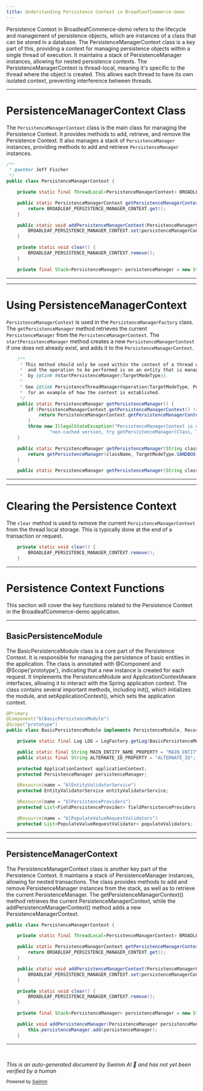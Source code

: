 ```yaml
---
title: Understanding Persistence Context in BroadleafCommerce-demo
---
```

Persistence Context in BroadleafCommerce-demo refers to the lifecycle and management of persistence objects, which are instances of a class that can be stored in a database. The PersistenceManagerContext class is a key part of this, providing a context for managing persistence objects within a single thread of execution. It maintains a stack of PersistenceManager instances, allowing for nested persistence contexts. The PersistenceManagerContext is thread-local, meaning it's specific to the thread where the object is created. This allows each thread to have its own isolated context, preventing interference between threads.

<SwmSnippet path="/admin/broadleaf-open-admin-platform/src/main/java/org/broadleafcommerce/openadmin/server/service/persistence/PersistenceManagerContext.java" line="24">

---

# PersistenceManagerContext Class

The `PersistenceManagerContext` class is the main class for managing the Persistence Context. It provides methods to add, retrieve, and remove the Persistence Context. It also manages a stack of `PersistenceManager` instances, providing methods to add and retrieve `PersistenceManager` instances.

```java
/**
 * @author Jeff Fischer
 */
public class PersistenceManagerContext {

    private static final ThreadLocal<PersistenceManagerContext> BROADLEAF_PERSISTENCE_MANAGER_CONTEXT = ThreadLocalManager.createThreadLocal(PersistenceManagerContext.class, false);

    public static PersistenceManagerContext getPersistenceManagerContext() {
        return BROADLEAF_PERSISTENCE_MANAGER_CONTEXT.get();
    }

    public static void addPersistenceManagerContext(PersistenceManagerContext persistenceManagerContext) {
        BROADLEAF_PERSISTENCE_MANAGER_CONTEXT.set(persistenceManagerContext);
    }

    private static void clear() {
        BROADLEAF_PERSISTENCE_MANAGER_CONTEXT.remove();
    }

    private final Stack<PersistenceManager> persistenceManager = new Stack<PersistenceManager>();

```

---

</SwmSnippet>

<SwmSnippet path="/admin/broadleaf-open-admin-platform/src/main/java/org/broadleafcommerce/openadmin/server/service/persistence/PersistenceManagerFactory.java" line="60">

---

# Using PersistenceManagerContext

`PersistenceManagerContext` is used in the `PersistenceManagerFactory` class. The `getPersistenceManager` method retrieves the current `PersistenceManager` from the `PersistenceManagerContext`. The `startPersistenceManager` method creates a new `PersistenceManagerContext` if one does not already exist, and adds it to the `PersistenceManagerContext`.

```java
    /**
     * This method should only be used within the context of a thread with an established {@link PersistenceManagerContext}
     *  and the operation to be performed is on an entity that is managed by the {@link EntityManager} identified
     *  by {@link #startPersistenceManager(TargetModeType)}.
     *
     * See {@link PersistenceThreadManager#operation(TargetModeType, Persistable)} and {@link #startPersistenceManager(TargetModeType)}
     *  for an example of how the context is established.
     */
    public static PersistenceManager getPersistenceManager() {
        if (PersistenceManagerContext.getPersistenceManagerContext() != null) {
            return PersistenceManagerContext.getPersistenceManagerContext().getPersistenceManager();
        }
        throw new IllegalStateException("PersistenceManagerContext is not set on ThreadLocal. If you want to use the " +
                "non-cached version, try getPersistenceManager(Class, TargetModeType)");
    }

    public static PersistenceManager getPersistenceManager(String className) {
        return getPersistenceManager(className, TargetModeType.SANDBOX);
    }

    public static PersistenceManager getPersistenceManager(String className, TargetModeType targetModeType) {
```

---

</SwmSnippet>

<SwmSnippet path="/admin/broadleaf-open-admin-platform/src/main/java/org/broadleafcommerce/openadmin/server/service/persistence/PersistenceManagerContext.java" line="39">

---

# Clearing the Persistence Context

The `clear` method is used to remove the current `PersistenceManagerContext` from the thread local storage. This is typically done at the end of a transaction or request.

```java
    private static void clear() {
        BROADLEAF_PERSISTENCE_MANAGER_CONTEXT.remove();
    }
```

---

</SwmSnippet>

# Persistence Context Functions

This section will cover the key functions related to the Persistence Context in the BroadleafCommerce-demo application.

<SwmSnippet path="/admin/broadleaf-open-admin-platform/src/main/java/org/broadleafcommerce/openadmin/server/service/persistence/module/BasicPersistenceModule.java" line="141">

---

## BasicPersistenceModule

The BasicPersistenceModule class is a core part of the Persistence Context. It is responsible for managing the persistence of basic entities in the application. The class is annotated with @Component and @Scope('prototype'), indicating that a new instance is created for each request. It implements the PersistenceModule and ApplicationContextAware interfaces, allowing it to interact with the Spring application context. The class contains several important methods, including init(), which initializes the module, and setApplicationContext(), which sets the application context.

```java
@Primary
@Component("blBasicPersistenceModule")
@Scope("prototype")
public class BasicPersistenceModule implements PersistenceModule, RecordHelper, ApplicationContextAware {

    private static final Log LOG = LogFactory.getLog(BasicPersistenceModule.class);

    public static final String MAIN_ENTITY_NAME_PROPERTY = "MAIN_ENTITY_NAME";
    public static final String ALTERNATE_ID_PROPERTY = "ALTERNATE_ID";

    protected ApplicationContext applicationContext;
    protected PersistenceManager persistenceManager;

    @Resource(name = "blEntityValidatorService")
    protected EntityValidatorService entityValidatorService;

    @Resource(name = "blPersistenceProviders")
    protected List<FieldPersistenceProvider> fieldPersistenceProviders = new ArrayList<FieldPersistenceProvider>();

    @Resource(name = "blPopulateValueRequestValidators")
    protected List<PopulateValueRequestValidator> populateValidators;
```

---

</SwmSnippet>

<SwmSnippet path="/admin/broadleaf-open-admin-platform/src/main/java/org/broadleafcommerce/openadmin/server/service/persistence/PersistenceManagerContext.java" line="27">

---

## PersistenceManagerContext

The PersistenceManagerContext class is another key part of the Persistence Context. It maintains a stack of PersistenceManager instances, allowing for nested transactions. The class provides methods to add and remove PersistenceManager instances from the stack, as well as to retrieve the current PersistenceManager. The getPersistenceManagerContext() method retrieves the current PersistenceManagerContext, while the addPersistenceManagerContext() method adds a new PersistenceManagerContext.

```java
public class PersistenceManagerContext {

    private static final ThreadLocal<PersistenceManagerContext> BROADLEAF_PERSISTENCE_MANAGER_CONTEXT = ThreadLocalManager.createThreadLocal(PersistenceManagerContext.class, false);

    public static PersistenceManagerContext getPersistenceManagerContext() {
        return BROADLEAF_PERSISTENCE_MANAGER_CONTEXT.get();
    }

    public static void addPersistenceManagerContext(PersistenceManagerContext persistenceManagerContext) {
        BROADLEAF_PERSISTENCE_MANAGER_CONTEXT.set(persistenceManagerContext);
    }

    private static void clear() {
        BROADLEAF_PERSISTENCE_MANAGER_CONTEXT.remove();
    }

    private final Stack<PersistenceManager> persistenceManager = new Stack<PersistenceManager>();

    public void addPersistenceManager(PersistenceManager persistenceManager) {
        this.persistenceManager.add(persistenceManager);
    }
```

---

</SwmSnippet>

&nbsp;

*This is an auto-generated document by Swimm AI 🌊 and has not yet been verified by a human*

<SwmMeta version="3.0.0" repo-id="Z2l0aHViJTNBJTNBQnJvYWRsZWFmQ29tbWVyY2UtZGVtbyUzQSUzQWdpbGFkbmF2b3Q=" repo-name="BroadleafCommerce-demo" doc-type="overview"><sup>Powered by [Swimm](/)</sup></SwmMeta>
